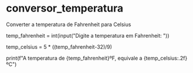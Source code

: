 # conversor_temperatura
Converter a temperatura de Fahrenheit para Celsius


temp_fahrenheit = int(input("Digite a temperatura em Fahrenheit: "))

temp_celsius = 5 * ((temp_fahrenheit-32)/9)

print(f"A temperatura de {temp_fahrenheit}ºF, equivale a {temp_celsius:.2f}ºC")


